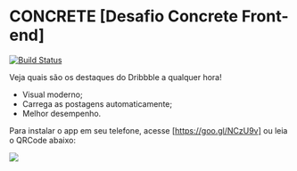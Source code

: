 # CONCRETE [Desafio Concrete Front-end]
[![Build Status](https://travis-ci.org/alexgibson/notify.js.png?branch=master)](https://github.com/miamarti/concrete.git)

Veja quais são os destaques do Dribbble a qualquer hora!
- Visual moderno;
- Carrega as postagens automaticamente;
- Melhor desempenho.

Para instalar o app em seu telefone, acesse [https://goo.gl/NCzU9v] ou leia o QRCode abaixo:

<img src="http://chart.googleapis.com/chart?cht=qr&chs=250x250&choe=UTF-8&chld=H&chl=https://goo.gl/NCzU9v">
